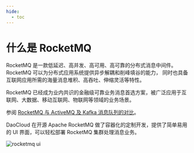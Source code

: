 ```yaml
---
hide:
  - toc
---
```


# 什么是 RocketMQ

RocketMQ 是一款低延迟、高并发、高可用、高可靠的分布式消息中间件。RocketMQ 可以为分布式应用系统提供异步解耦和削峰填谷的能力，
同时也具备互联网应用所需的海量消息堆积、高吞吐、伸缩灵活等特性。

RocketMQ 已经成为业内共识的金融级可靠业务消息首选方案，被广泛应用于互联网、大数据、移动互联网、物联网等领域的业务场景。

参阅 [RocketMQ 与 ActiveMQ 及 Kafka 消息队列的对比](https://rocketmq.apache.org/zh/docs/#rocketmq-vs-activemq-vs-kafka)。

DaoCloud 在开源 Apache RocketMQ 做了容器化的定制开发，提供了简单易用的 UI 界面，可以轻松部署 RocketMQ 集群处理消息业务。

![rocketmq ui](https://docs.daocloud.io/daocloud-docs-images/docs/zh/docs/middleware/rocketmq/images/what01.png)
